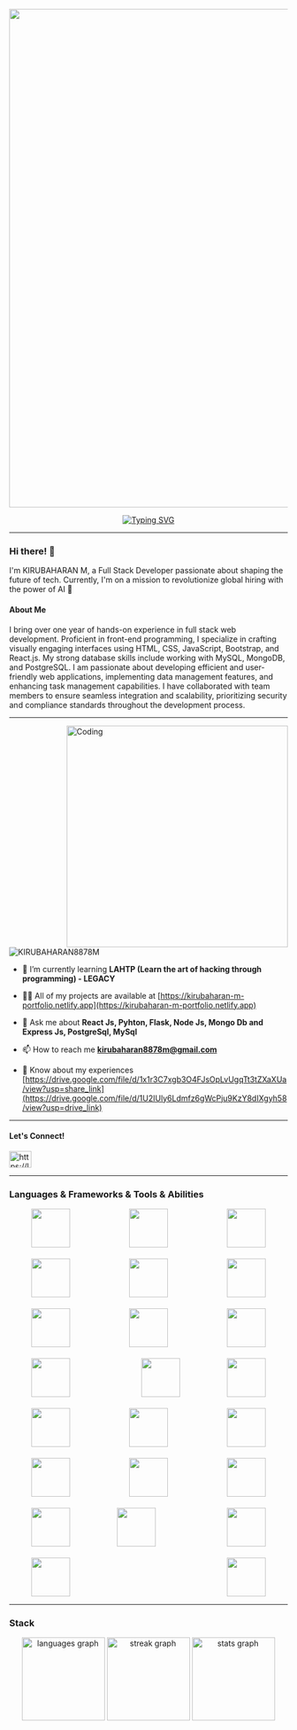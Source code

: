 

<!--
**KIRUBAHARAN8878M/KIRUBAHARAN8878M** is a ✨ _special_ ✨ repository because its `README.md` (this file) appears on your GitHub profile.

-->
 <p align="center">
  <img src="https://user-images.githubusercontent.com/74038190/213910845-af37a709-8995-40d6-be59-724526e3c3d7.gif" width="900">
</p>

<div align="center">
    <a href="https://git.io/typing-svg">
        <img src="https://readme-typing-svg.demolab.com?font=Fira+Code&size=35&pause=1000&center=true&vCenter=true&random=false&width=440&height=60&lines=%F0%9F%91%8B+Hi+I'm+KIRUBAHARAN +M;Full+Stack+Developer;Nice+to+meet+you" alt="Typing SVG" />
    </a>
</div>
<hr>

### Hi there! 👋

I'm KIRUBAHARAN M, a Full Stack Developer passionate about shaping the future of tech. Currently, I'm on a mission to revolutionize global hiring with the power of AI 🚀

#### About Me

I bring over one year of hands-on experience in full stack web development. Proficient in front-end programming, I specialize in crafting visually engaging interfaces using HTML, CSS, JavaScript, Bootstrap, and React.js. My strong database skills include working with MySQL, MongoDB, and PostgreSQL. I am passionate about developing efficient and user-friendly web applications, implementing data management features, and enhancing task management capabilities. I have collaborated with team members to ensure seamless integration and scalability, prioritizing security and compliance standards throughout the development process.
<hr>
<img align="right" alt="Coding" width="400" src="https://cdn.dribbble.com/users/1162077/screenshots/3848914/programmer.gif">
<p align="left"> <img src="https://komarev.com/ghpvc/?username=KIRUBAHARAN8878M&label=Profile%20views&color=0e75b6&style=flat" alt="KIRUBAHARAN8878M" /> </p>

- 🌱 I’m currently learning **LAHTP (Learn the art of hacking through programming) - LEGACY**

- 👨‍💻 All of my projects are available at [https://kirubaharan-m-portfolio.netlify.app](https://kirubaharan-m-portfolio.netlify.app)

- 💬 Ask me about **React Js, Pyhton, Flask, Node Js, Mongo Db and Express Js, PostgreSql, MySql**

- 📫 How to reach me **kirubaharan8878m@gmail.com**
- 📄 Know about my experiences [https://drive.google.com/file/d/1x1r3C7xgb3O4FJsOpLvUgqTt3tZXaXUa/view?usp=share_link](https://drive.google.com/file/d/1U2IUly6Ldmfz6gWcPju9KzY8dIXgyh58/view?usp=drive_link)
<hr>

#### Let's Connect!
<p align="left">
<a href="https://linkedin.com/in/kirubaharan-m-116b36234/" target="blank"><img align="center" src="https://raw.githubusercontent.com/rahuldkjain/github-profile-readme-generator/master/src/images/icons/Social/linked-in-alt.svg" alt="https://linkedin.com/in/kirubaharan-m-116b36234/" height="30" width="40" /></a>
</p>
<hr>

### Languages & Frameworks & Tools & Abilities

<p style="display: flex; justify-content: space-between; flex-wrap: wrap; gap: 20px; padding: 0 20px;">
  
 <img height="70" src="https://user-images.githubusercontent.com/25181517/192158954-f88b5814-d510-4564-b285-dff7d6400dad.png" style=" padding: 0 20px;">
  <img height="70" src="https://user-images.githubusercontent.com/25181517/183898674-75a4a1b1-f960-4ea9-abcb-637170a00a75.png" style=" padding: 0 20px;"> 
   <img height="70" src="https://user-images.githubusercontent.com/25181517/183898054-b3d693d4-dafb-4808-a509-bab54cf5de34.png" style=" padding: 0 20px;"> 
  <img height="70" src="https://user-images.githubusercontent.com/25181517/202896760-337261ed-ee92-4979-84c4-d4b829c7355d.png" style=" padding: 0 20px;">
  <img height="70" src="https://user-images.githubusercontent.com/25181517/189716630-fe6c084c-6c66-43af-aa49-64c8aea4a5c2.png" style=" padding: 0 20px;"> 
  <img height="70" src="https://user-images.githubusercontent.com/25181517/117447155-6a868a00-af3d-11eb-9cfe-245df15c9f3f.png" style=" padding: 0 20px;">
  <img height="70" src="https://user-images.githubusercontent.com/25181517/183890598-19a0ac2d-e88a-4005-a8df-1ee36782fde1.png" style=" padding: 0 20px;">
  <img height="70" src="https://user-images.githubusercontent.com/25181517/183897015-94a058a6-b86e-4e42-a37f-bf92061753e5.png" style=" padding: 0 20px;">
  <img height="70" src="https://user-images.githubusercontent.com/25181517/187896150-cc1dcb12-d490-445c-8e4d-1275cd2388d6.png" style=" padding: 0 20px;">
  <img height="70" src="https://user-images.githubusercontent.com/25181517/183859966-a3462d8d-1bc7-4880-b353-e2cbed900ed6.png" style=" padding: 0 20px;">
    <br>
   <img height="70" src="https://user-images.githubusercontent.com/25181517/183568594-85e280a7-0d7e-4d1a-9028-c8c2209e073c.png" style=" padding: 0 20px;"> 
  <img height="70" src="https://user-images.githubusercontent.com/25181517/192107858-fe19f043-c502-4009-8c47-476fc89718ad.png" style=" padding: 0 20px;">
  <img height="70" src="https://user-images.githubusercontent.com/25181517/183896128-ec99105a-ec1a-4d85-b08b-1aa1620b2046.png" style=" padding: 0 20px;">
  <img height="70" src="https://user-images.githubusercontent.com/25181517/117208740-bfb78400-adf5-11eb-97bb-09072b6bedfc.png" style=" padding: 0 20px;">
  <img height="70" src="https://user-images.githubusercontent.com/25181517/182884177-d48a8579-2cd0-447a-b9a6-ffc7cb02560e.png" style=" padding: 0 20px;">
   <img height="70" src="https://user-images.githubusercontent.com/25181517/183345125-9a7cd2e6-6ad6-436f-8490-44c903bef84c.png" style=" padding: 0 20px;">
   <img height="70" src="https://user-images.githubusercontent.com/25181517/192108372-f71d70ac-7ae6-4c0d-8395-51d8870c2ef0.png" style=" padding: 0 20px;">
   <img height="70" src="https://user-images.githubusercontent.com/25181517/192108374-8da61ba1-99ec-41d7-80b8-fb2f7c0a4948.png" style=" padding: 0 20px;">
   <img height="70" src="https://user-images.githubusercontent.com/25181517/192108376-c675d39b-90f6-4073-bde6-5a9291644657.png" style=" padding: 0 20px;"> 
   <img height="70" src="https://user-images.githubusercontent.com/25181517/192108891-d86b6220-e232-423a-bf5f-90903e6887c3.png" style=" padding: 0 20px;">
   <br>
   <img height="70" src="https://user-images.githubusercontent.com/25181517/192109061-e138ca71-337c-4019-8d42-4792fdaa7128.png" style=" padding: 0 20px;">
  <img height="70" src="https://user-images.githubusercontent.com/25181517/121401671-49102800-c959-11eb-9f6f-74d49a5e1774.png" style=" padding: 0 20px;">
  <img height="70" src="https://user-images.githubusercontent.com/25181517/183049794-a3dfaddd-22ee-4ffe-b0b4-549ccd4879f9.png" style=" padding: 0 20px;">
  
</p>

<hr>

### Stack

<div align="center">
  <img src="https://github-readme-stats.vercel.app/api/top-langs?username=KIRUBAHARAN8878M&locale=en&hide_title=false&layout=compact&card_width=320&langs_count=5&theme=blue-green&hide_border=false&order=2" height="150" alt="languages graph"  />
  <img src="https://streak-stats.demolab.com?user=KIRUBAHARAN8878M&locale=en&mode=daily&theme=blue-green&hide_border=false&border_radius=5&order=3" height="150" alt="streak graph"  />
  <img src="https://github-readme-stats.vercel.app/api?username=KIRUBAHARAN8878M&hide_title=false&hide_rank=true&show_icons=true&include_all_commits=true&count_private=true&disable_animations=false&theme=blue-green&locale=en&hide_border=false&order=1" height="150" alt="stats graph"  />
</div>







